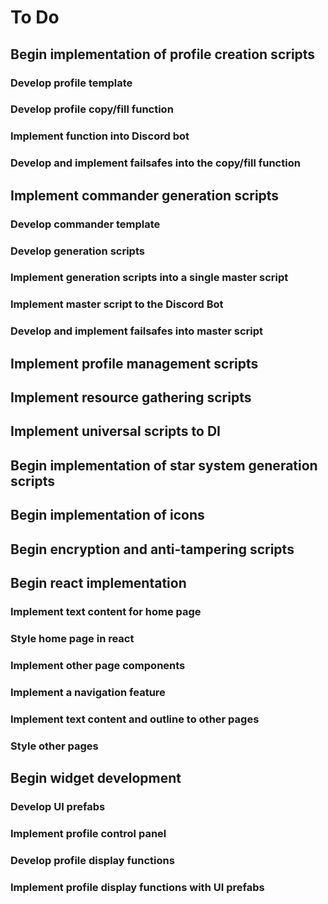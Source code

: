 # To Do

## Begin implementation of profile creation scripts

### Develop profile template

### Develop profile copy/fill function

### Implement function into Discord bot

### Develop and implement failsafes into the copy/fill function

## Implement commander generation scripts

### Develop commander template

### Develop generation scripts

### Implement generation scripts into a single master script

### Implement master script to the Discord Bot

### Develop and implement failsafes into master script

## Implement profile management scripts

## Implement resource gathering scripts

## Implement universal scripts to DI

## Begin implementation of star system generation scripts

## Begin implementation of icons

## Begin encryption and anti-tampering scripts

## Begin react implementation

### Implement text content for home page

### Style home page in react

### Implement other page components

### Implement a navigation feature

### Implement text content and outline to other pages

### Style other pages

## Begin widget development

### Develop UI prefabs

### Implement profile control panel

### Develop profile display functions

### Implement profile display functions with UI prefabs
